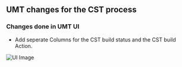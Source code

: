## UMT changes for the CST process

### Changes done in UMT UI

- Add seperate Columns for the CST build status and the CST build Action.

![UI Image](doc/images/ui/ui_img01)
